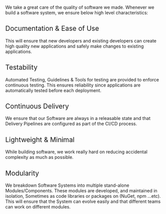 ﻿We take a great care of the quality of software we made. Whenever we build a software system, we ensure below high level characteristics:  

## <span style="font-weight:400;">Documentation & Ease of Use</span>
This will ensure that new developers and existing developers can create high quality new applications and safely make changes to existing applications.

## <span style="font-weight:400;">Testability</span>
Automated Testing, Guidelines & Tools for testing are provided to enforce continuous testing. This ensures reliability since applications are automatically tested before each deployment.

## <span style="font-weight:400;">Continuous Delivery</span>
We ensure that our Software are always in a releasable state and that Delivery Pipelines are configured as part of the CI/CD process.

## <span style="font-weight:400;">Lightweight & Minimal</span>
While building software, we work really hard on reducing accidental complexity as much as possible.

## <span style="font-weight:400;">Modularity</span>
We breakdown Software Systems into multiple stand-alone Modules/Components. 
These modules are developed, and maintained in isolation, Sometimes as code libraries or packages on (NuGet, npm ...etc). 
This will ensure that the System can evolve easily and that different teams can work on different modules.




